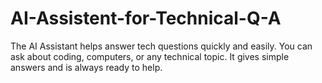 # AI-Assistent-for-Technical-Q-A
The AI Assistant helps answer tech questions quickly and easily. You can ask about coding, computers, or any technical topic. It gives simple answers and is always ready to help.

